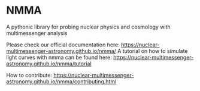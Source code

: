 NMMA
====

A pythonic library for probing nuclear physics and cosmology with multimessenger analysis


Please check our official documentation here: https://nuclear-multimessenger-astronomy.github.io/nmma/
A tutorial on how to simulate light curves with nmma can be found here: https://nuclear-multimessenger-astronomy.github.io/nmma/tutorial

How to contribute: https://nuclear-multimessenger-astronomy.github.io/nmma/contributing.html
